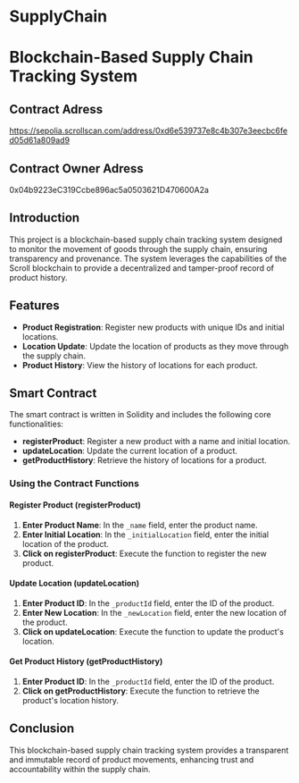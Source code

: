 # SupplyChain
# Blockchain-Based Supply Chain Tracking System


## Contract Adress
https://sepolia.scrollscan.com/address/0xd6e539737e8c4b307e3eecbc6fed05d61a809ad9
## Contract Owner Adress
0x04b9223eC319Ccbe896ac5a0503621D470600A2a


## Introduction

This project is a blockchain-based supply chain tracking system designed to monitor the movement of goods through the supply chain, ensuring transparency and provenance. The system leverages the capabilities of the Scroll blockchain to provide a decentralized and tamper-proof record of product history.

## Features

- **Product Registration**: Register new products with unique IDs and initial locations.
- **Location Update**: Update the location of products as they move through the supply chain.
- **Product History**: View the history of locations for each product.

## Smart Contract

The smart contract is written in Solidity and includes the following core functionalities:

- **registerProduct**: Register a new product with a name and initial location.
- **updateLocation**: Update the current location of a product.
- **getProductHistory**: Retrieve the history of locations for a product.

### Using the Contract Functions

#### Register Product (registerProduct)

1. **Enter Product Name**: In the `_name` field, enter the product name.
2. **Enter Initial Location**: In the `_initialLocation` field, enter the initial location of the product.
3. **Click on registerProduct**: Execute the function to register the new product.

#### Update Location (updateLocation)

1. **Enter Product ID**: In the `_productId` field, enter the ID of the product.
2. **Enter New Location**: In the `_newLocation` field, enter the new location of the product.
3. **Click on updateLocation**: Execute the function to update the product's location.

#### Get Product History (getProductHistory)

1. **Enter Product ID**: In the `_productId` field, enter the ID of the product.
2. **Click on getProductHistory**: Execute the function to retrieve the product's location history.

## Conclusion

This blockchain-based supply chain tracking system provides a transparent and immutable record of product movements, enhancing trust and accountability within the supply chain. 
